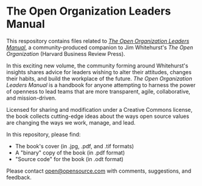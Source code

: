 # The Open Organization Leaders Manual

This respository contains files related to [_The Open Organization Leaders Manual_](https://opensource.com/open-organization/resources/leaders-manual), a community-produced companion to Jim Whitehurst's _The Open Organization_ (Harvard Business Review Press).

In this exciting new volume, the community forming around Whitehurst's insights shares advice for leaders wishing to alter their attitudes, changes their habits, and build the workplace of the future. _The Open Organization Leaders Manual_ is a handbook for anyone attempting to harness the power of openness to lead teams that are more transparent, agile, collaborative, and mission-driven.

Licensed for sharing and modification under a Creative Commons license, the book collects cutting-edge ideas about the ways open source values are changing the ways we work, manage, and lead.

In this repository, please find:

- The book's cover (in .jpg, .pdf, and .tif formats)
- A "binary" copy of the book (in .pdf format)
- "Source code" for the book (in .odt format)

Please contact open@opensource.com with comments, suggestions, and feedback.
